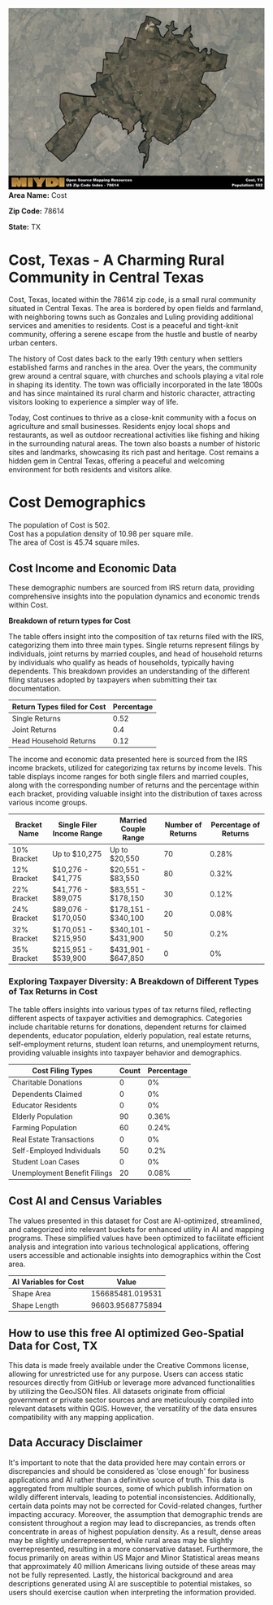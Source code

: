 ![Image Alt Text](../_images/78614.png)
**Area Name:** Cost

**Zip Code:** 78614

**State:** TX


# Cost, Texas - A Charming Rural Community in Central Texas

Cost, Texas, located within the 78614 zip code, is a small rural community situated in Central Texas. The area is bordered by open fields and farmland, with neighboring towns such as Gonzales and Luling providing additional services and amenities to residents. Cost is a peaceful and tight-knit community, offering a serene escape from the hustle and bustle of nearby urban centers.

The history of Cost dates back to the early 19th century when settlers established farms and ranches in the area. Over the years, the community grew around a central square, with churches and schools playing a vital role in shaping its identity. The town was officially incorporated in the late 1800s and has since maintained its rural charm and historic character, attracting visitors looking to experience a simpler way of life.

Today, Cost continues to thrive as a close-knit community with a focus on agriculture and small businesses. Residents enjoy local shops and restaurants, as well as outdoor recreational activities like fishing and hiking in the surrounding natural areas. The town also boasts a number of historic sites and landmarks, showcasing its rich past and heritage. Cost remains a hidden gem in Central Texas, offering a peaceful and welcoming environment for both residents and visitors alike.

# Cost Demographics

The population of Cost is 502.  
Cost has a population density of 10.98 per square mile.  
The area of Cost is 45.74 square miles.  

## Cost Income and Economic Data

These demographic numbers are sourced from IRS return data, providing comprehensive insights into the population dynamics and economic trends within Cost.

**Breakdown of return types for Cost**

The table offers insight into the composition of tax returns filed with the IRS, categorizing them into three main types. Single returns represent filings by individuals, joint returns by married couples, and head of household returns by individuals who qualify as heads of households, typically having dependents. This breakdown provides an understanding of the different filing statuses adopted by taxpayers when submitting their tax documentation.

| Return Types filed for Cost                              | Percentage          |
|----------------------------------------------------------|---------------------|
| Single Returns                                            | 0.52 |
| Joint Returns                                             | 0.4 |
| Head Household Returns                                    | 0.12 |

The income and economic data presented here is sourced from the IRS income brackets, utilized for categorizing tax returns by income levels. This table displays income ranges for both single filers and married couples, along with the corresponding number of returns and the percentage within each bracket, providing valuable insight into the distribution of taxes across various income groups.

| Bracket Name       | Single Filer Income Range | Married Couple Range | Number of Returns | Percentage of Returns |
|--------------------|----------------------------|----------------------|-------------------|-----------------------|
| 10% Bracket        | Up to $10,275              | Up to $20,550        | 70 | 0.28% |
| 12% Bracket        | $10,276 - $41,775          | $20,551 - $83,550    | 80 | 0.32% |
| 22% Bracket        | $41,776 - $89,075          | $83,551 - $178,150   | 30 | 0.12% |
| 24% Bracket        | $89,076 - $170,050         | $178,151 - $340,100  | 20 | 0.08% |
| 32% Bracket        | $170,051 - $215,950        | $340,101 - $431,900  | 50 | 0.2% |
| 35% Bracket        | $215,951 - $539,900        | $431,901 - $647,850  | 0 | 0% |

### Exploring Taxpayer Diversity: A Breakdown of Different Types of Tax Returns in Cost

The table offers insights into various types of tax returns filed, reflecting different aspects of taxpayer activities and demographics. Categories include charitable returns for donations, dependent returns for claimed dependents, educator population, elderly population, real estate returns, self-employment returns, student loan returns, and unemployment returns, providing valuable insights into taxpayer behavior and demographics.

| Cost Filing Types                    | Count | Percentage |
|--------------------------------------|-------|------------|
| Charitable Donations                 | 0 | 0% |
| Dependents Claimed                   | 0 | 0% |
| Educator Residents                   | 0 | 0% |
| Elderly Population                   | 90 | 0.36% |
| Farming Population                   | 60 | 0.24% |
| Real Estate Transactions             | 0 | 0% |
| Self-Employed Individuals            | 50 | 0.2% |
| Student Loan Cases                   | 0 | 0% |
| Unemployment Benefit Filings         | 20 | 0.08% |

## Cost AI and Census Variables

The values presented in this dataset for Cost are AI-optimized, streamlined, and categorized into relevant buckets for enhanced utility in AI and mapping programs. These simplified values have been optimized to facilitate efficient analysis and integration into various technological applications, offering users accessible and actionable insights into demographics within the Cost area.

| AI Variables for Cost | Value |
|-------------|-------|
| Shape Area | 156685481.019531 |
| Shape Length | 96603.9568775894 |

## How to use this free AI optimized Geo-Spatial Data for Cost, TX

This data is made freely available under the Creative Commons license, allowing for unrestricted use for any purpose. Users can access static resources directly from GitHub or leverage more advanced functionalities by utilizing the GeoJSON files. All datasets originate from official government or private sector sources and are meticulously compiled into relevant datasets within QGIS. However, the versatility of the data ensures compatibility with any mapping application.

## Data Accuracy Disclaimer
It's important to note that the data provided here may contain errors or discrepancies and should be considered as 'close enough' for business applications and AI rather than a definitive source of truth. This data is aggregated from multiple sources, some of which publish information on wildly different intervals, leading to potential inconsistencies. Additionally, certain data points may not be corrected for Covid-related changes, further impacting accuracy. Moreover, the assumption that demographic trends are consistent throughout a region may lead to discrepancies, as trends often concentrate in areas of highest population density. As a result, dense areas may be slightly underrepresented, while rural areas may be slightly overrepresented, resulting in a more conservative dataset. Furthermore, the focus primarily on areas within US Major and Minor Statistical areas means that approximately 40 million Americans living outside of these areas may not be fully represented. Lastly, the historical background and area descriptions generated using AI are susceptible to potential mistakes, so users should exercise caution when interpreting the information provided.
